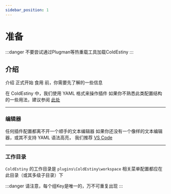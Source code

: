 ```yaml
---
sidebar_position: 1
---
```


# 准备
:::danger
不要尝试通过Plugman等热重载工具加载ColdEstiny
:::

## 介绍
介绍
正式开始 食用 前，你需要先了解的一些信息

在 ColdEstiny 中，我们使用 YAML 格式来操作插件
如果你不熟悉此类配置结构的一些用法，建议参阅 [此处](https://www.runoob.com/w3cnote/yaml-intro.html)

***

### 编辑器

任何插件配置都离不开一个顺手的文本编辑器
如果你还没有一个像样的文本编辑器，或其不支持 YAML 语法高亮，
我们推荐 [VS Code](https://code.visualstudio.com/)

***

### 工作目录​
`ColdEstiny` 的工作目录是 `plugins\ColdEstiny\workspace`
相关菜单配置都应在此目录（或其多级子目录）下

:::danger
请注意，每个组Key是唯一的，万不可重复出现
:::